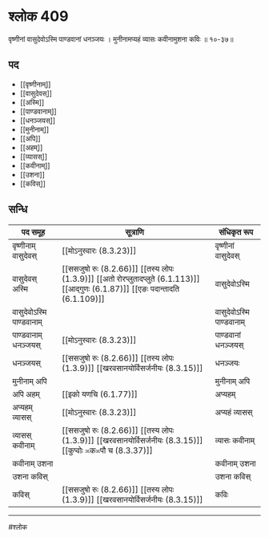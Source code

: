 # श्लोक 409

वृष्णीनां वासुदेवोऽस्मि पाण्डवानां धनञ्जयः ।
मुनीनामप्यहं व्यासः कवीनामुशना कविः ॥ १०-३७॥


## पद 

- [[वृष्णीनाम्]]
- [[वासुदेवस्]]
- [[अस्मि]]
- [[पाण्डवानाम्]]
- [[धनञ्जयस्]]
- [[मुनीनाम्]]
- [[अपि]]
- [[अहम्]]
- [[व्यासस्]]
- [[कवीनाम्]]
- [[उशना]]
- [[कविस्]]

## सन्धि

| पद समूह | सूत्राणि | संधिकृत रूप |
| ----- | ----- | ----- |
| वृष्णीनाम् वासुदेवस् |  [[मोऽनुस्वारः (8.3.23)]] | वृष्णीनां वासुदेवस् |
| वासुदेवस् अस्मि |  [[ससजुषो रुः (8.2.66)]] [[तस्य लोपः (1.3.9)]] [[अतो रोरप्लुतादप्लुते (6.1.113)]] [[आद्गुणः (6.1.87)]] [[एङः पदान्तादति (6.1.109)]] | वासुदेवोऽस्मि |
| वासुदेवोऽस्मि पाण्डवानाम् |  | वासुदेवोऽस्मि पाण्डवानाम् |
| पाण्डवानाम् धनञ्जयस् |  [[मोऽनुस्वारः (8.3.23)]] | पाण्डवानां धनञ्जयस् |
| धनञ्जयस् |  [[ससजुषो रुः (8.2.66)]] [[तस्य लोपः (1.3.9)]] [[खरवसानयोर्विसर्जनीयः (8.3.15)]] | धनञ्जयः |
| मुनीनाम् अपि |  | मुनीनाम् अपि |
| अपि अहम् |  [[इको यणचि (6.1.77)]] | अप्यहम् |
| अप्यहम् व्यासस् |  [[मोऽनुस्वारः (8.3.23)]] | अप्यहं व्यासस् |
| व्यासस् कवीनाम् |  [[ससजुषो रुः (8.2.66)]] [[तस्य लोपः (1.3.9)]] [[खरवसानयोर्विसर्जनीयः (8.3.15)]] [[कुप्वोः ≍क≍पौ च (8.3.37)]] | व्यासः कवीनाम् |
| कवीनाम् उशना |  | कवीनाम् उशना |
| उशना कविस् |  | उशना कविस् |
| कविस् |  [[ससजुषो रुः (8.2.66)]] [[तस्य लोपः (1.3.9)]] [[खरवसानयोर्विसर्जनीयः (8.3.15)]] | कविः |


---

#श्लोक